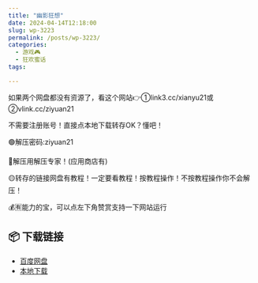 ```yaml
---
title: "幽影狂想"
date: 2024-04-14T12:18:00
slug: wp-3223
permalink: /posts/wp-3223/
categories:
  - 游戏🎮
  - 狂欢蜜话
tags:

---
```


如果两个网盘都没有资源了，看这个网站👉①link3.cc/xianyu21或②vlink.cc/ziyuan21

不需要注册账号！直接点本地下载转存OK？懂吧！

🟢解压密码:ziyuan21

🔵解压用解压专家！(应用商店有)

🟡转存的链接网盘有教程！一定要看教程！按教程操作！不按教程操作你不会解压！

💰🈶能力的宝，可以点左下角赞赏支持一下网站运行

## 📦 下载链接
- [百度网盘](https://blziyuan21.com/pay-download/3223?key=cc0af78bc0&down_id=0)
- [本地下载](https://blziyuan21.com/pay-download/3223?key=cc0af78bc0&down_id=1)

